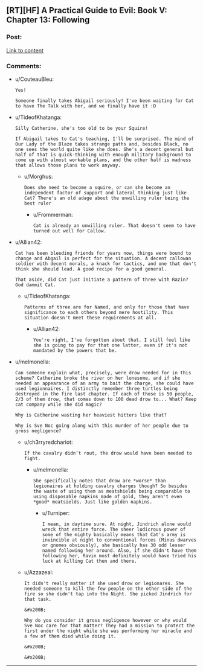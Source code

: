 ## [RT][HF] A Practical Guide to Evil: Book V: Chapter 13: Following

### Post:

[Link to content](https://practicalguidetoevil.wordpress.com/2019/02/18/chapter-13-following/)

### Comments:

- u/CouteauBleu:
  ```
  Yes!

  Someone finally takes Abigail seriously! I've been waiting for Cat to have The Talk with her, and we finally have it :D
  ```

- u/TideofKhatanga:
  ```
  Silly Catherine, she's too old to be your Squire!

  If Abigail takes to Cat's teaching, I'll be surprised. The mind of Our Lady of the Blaze takes strange paths and, besides Black, no one sees the world quite like she does. She's a decent general but half of that is quick-thinking with enough military background to come up with almost workable plans, and the other half is madness that allows those plans to work anyway.
  ```

  - u/Morghus:
    ```
    Does she need to become a squire, or can she become an independent factor of support and lateral thinking just like Cat? There's an old adage about the unwilling ruler being the best ruler
    ```

    - u/Frommerman:
      ```
      Cat is already an unwilling ruler. That doesn't seem to have turned out well for Callow.
      ```

- u/Allian42:
  ```
  Cat has been bleeding friends for years now, things were bound to change and Abgail is perfect for the situation. A decent callowan soldier with decent morals, a knack for tactics, and one that don't think she should lead. A good recipe for a good general.

  That aside, did Cat just initiate a pattern of three with Razin? God dammit Cat.
  ```

  - u/TideofKhatanga:
    ```
    Patterns of three are for Named, and only for those that have significance to each others beyond mere hostility. This situation doesn't meet these requirements at all.
    ```

    - u/Allian42:
      ```
      You're right, I've forgotten about that. I still feel like she is going to pay for that one latter, even if it's not mandated by the powers that be.
      ```

- u/melmonella:
  ```
  Can someone explain what, precisely, were drow needed for in this scheme? Catherine broke the river on her lonesome, and if she needed an appearance of an army to bait the charge, she could have used legionnaires. I distinctly remember three turtles being destroyed in the fire last chapter. If each of those is 50 people, 2/3 of them drow, that comes down to 100 dead drow to... What? Keep cat company while she did magic?

  Why is Catherine wasting her heaviest hitters like that?

  Why is Sve Noc going along with this murder of her people due to gross negligence?
  ```

  - u/ch3rryredchariot:
    ```
    If the cavalry didn’t rout, the drow would have been needed to fight.
    ```

    - u/melmonella:
      ```
      She specifically notes that drow are *worse* than legionaires at holding cavalry charges though? So besides the waste of using them as meatshields being comparable to using disposable napkins made of gold, they aren't even *good* meatsields. Just like golden napkins.
      ```

      - u/Turniper:
        ```
        I mean, in daytime sure. At night, Jindrich alone would wreck that entire force. The sheer ludicrous power of some of the mighty basically means that Cat's army is invincible at night to conventional forces (Minus dwarves or gnomes obviously), she basically has 30 odd lesser named following her around. Also, if she didn't have them following her, Ravin most definitely would have tried his luck at killing Cat then and there.
        ```

  - u/Azzazeal:
    ```
    It didn't really matter if she used drow or legionares. She needed someone to kill the few people on the other side of the fire so she didn't tap into the Night. She picked Jindrich for that task.

    &#x200B;

    Why do you consider it gross negligence however or why would Sve Noc care for that matter? They had a mission to protect the first under the night while she was performing her miracle and a few of them died while doing it.

    &#x200B;

    &#x200B;
    ```

---

